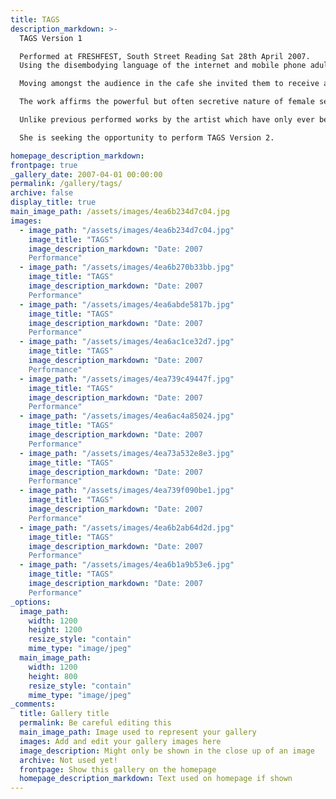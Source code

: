 ```yaml
---
title: TAGS
description_markdown: >-
  TAGS Version 1  

  Performed at FRESHFEST, South Street Reading Sat 28th April 2007.  
  Using the disembodying language of the internet and mobile phone adult industry, artist Clare Carswell invited the audience to participate in a performance work that was intimate, explicit and challenging.  

  Moving amongst the audience in the cafe she invited them to receive a picture from her mobile phone to theirs. The pictures transmitted combine drawing, text and photography and are beautiful but explicit in nature. These images were filed and described by 'Tags', the disembodying language of the adult industry and were used by the artist when interacting with the audience.  

  The work affirms the powerful but often secretive nature of female sexuality and desire. It challenges the limited nature of language designated to describe it and of societal attitudes to sexual desire in women especially in older women.  

  Unlike previous performed works by the artist which have only ever been performed once, this is a work made to be repeated and re-worked in a variety of environments and for differing audiences. The artist anticipates that she will modify it and assume other persona each time she performs it. By doing this she anticipates that it will alter her interaction with an audience and generate contrasting responses from them.  

  She is seeking the opportunity to perform TAGS Version 2.

homepage_description_markdown: 
frontpage: true
_gallery_date: 2007-04-01 00:00:00
permalink: /gallery/tags/
archive: false
display_title: true
main_image_path: /assets/images/4ea6b234d7c04.jpg
images:
  - image_path: "/assets/images/4ea6b234d7c04.jpg"
    image_title: "TAGS"
    image_description_markdown: "Date: 2007  
    Performance"
  - image_path: "/assets/images/4ea6b270b33bb.jpg"
    image_title: "TAGS"
    image_description_markdown: "Date: 2007  
    Performance"
  - image_path: "/assets/images/4ea6abde5817b.jpg"
    image_title: "TAGS"
    image_description_markdown: "Date: 2007  
    Performance"
  - image_path: "/assets/images/4ea6ac1ce32d7.jpg"
    image_title: "TAGS"
    image_description_markdown: "Date: 2007  
    Performance"
  - image_path: "/assets/images/4ea739c49447f.jpg"
    image_title: "TAGS"
    image_description_markdown: "Date: 2007  
    Performance"
  - image_path: "/assets/images/4ea6ac4a85024.jpg"
    image_title: "TAGS"
    image_description_markdown: "Date: 2007  
    Performance"
  - image_path: "/assets/images/4ea73a532e8e3.jpg"
    image_title: "TAGS"
    image_description_markdown: "Date: 2007  
    Performance"
  - image_path: "/assets/images/4ea739f090be1.jpg"
    image_title: "TAGS"
    image_description_markdown: "Date: 2007  
    Performance"
  - image_path: "/assets/images/4ea6b2ab64d2d.jpg"
    image_title: "TAGS"
    image_description_markdown: "Date: 2007  
    Performance"
  - image_path: "/assets/images/4ea6b1a9b53e6.jpg"
    image_title: "TAGS"
    image_description_markdown: "Date: 2007  
    Performance"
_options:
  image_path:
    width: 1200
    height: 1200
    resize_style: "contain"
    mime_type: "image/jpeg"
  main_image_path:
    width: 1200
    height: 800
    resize_style: "contain"
    mime_type: "image/jpeg"
_comments:
  title: Gallery title
  permalink: Be careful editing this
  main_image_path: Image used to represent your gallery
  images: Add and edit your gallery images here
  image_description: Might only be shown in the close up of an image
  archive: Not used yet!
  frontpage: Show this gallery on the homepage
  homepage_description_markdown: Text used on homepage if shown
---
```



